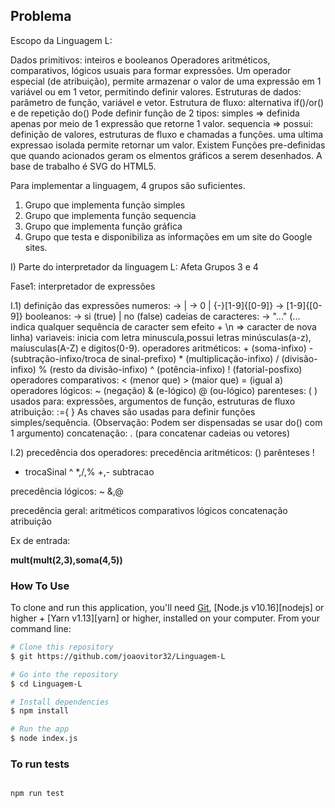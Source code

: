 <h2>Problema</h2>
<p>Escopo da Linguagem L:

Dados primitivos: inteiros e booleanos
Operadores aritméticos, comparativos, lógicos usuais para formar expressões. Um operador especial (de atribuição), permite
armazenar o valor de uma expressão em 1 variável ou em 1 vetor, permitindo definir valores.
Estruturas de dados: parâmetro de função, variável e vetor.
Estrutura de fluxo: alternativa if()/or() e de repetição do()
Pode definir função de 2 tipos:
simples => definida apenas por meio de 1 expressão que retorne 1 valor.
sequencia => possui: definição de valores, estruturas de fluxo e chamadas a funções.
uma ultima expressao isolada permite retornar um valor.
Existem Funções pre-definidas que quando acionados geram os elmentos gráficos a serem desenhados. A base de trabalho é SVG do HTML5.</p>

Para implementar a linguagem, 4 grupos são suficientes.
  1) Grupo que implementa função simples
  2) Grupo que implementa função sequencia  
  3) Grupo que implementa função gráfica
  4) Grupo que testa e disponibiliza as informações em um site do Google sites.

I) Parte do interpretador da linguagem L:
Afeta Grupos 3 e 4

Fase1: interpretador de expressões

I.1) definição das expressões
numeros:
<numero> -> <inteiro> | <natural>
<inteiro> ->  0 | {-}[1-9]{[0-9]}
<natural> -> [1-9]{[0-9]}
booleanos:
<booleano> -> si (true) | no (false)
cadeias de caracteres:
<cadeia> -> "..." (... indica qualquer sequência de caracter sem efeito + \n => caracter de nova linha)
variaveis: inicia com letra minuscula,possui letras minúsculas(a-z), maíusculas(A-Z) e digitos(0-9).
operadores aritméticos: + (soma-infixo) - (subtração-infixo/troca de sinal-prefixo) * (multiplicação-infixo) / (divisão-infixo) % (resto da divisão-infixo) ^ (potência-infixo) ! (fatorial-posfixo)
operadores comparativos: < (menor que) > (maior que) = (igual a)
operadores lógicos: ~ (negação) & (e-lógico) @ (ou-lógico)
parenteses: ( ) usados para: expressões, argumentos de função, estruturas de fluxo
atribuição: :={ } As chaves são usadas para definir funções simples/sequência. (Observação: Podem ser dispensadas se usar do() com  1 argumento)
concatenação: . (para concatenar cadeias ou vetores)

I.2) precedência dos operadores:
precedência aritméticos:
() parênteses
!
- trocaSinal
^
*,/,%
+,- subtracao

precedência lógicos:
~
&,@

precedência geral:
aritméticos
comparativos
lógicos
concatenação
atribuição

Ex de entrada:
    
   <strong>mult(mult(2,3),soma(4,5))</strong>
  
<h3>How To Use</h3>

To clone and run this application, you'll need [Git](https://git-scm.com), [Node.js v10.16][nodejs] or higher + [Yarn v1.13][yarn] or higher, installed on your computer. From your command line:
  
  ```bash
# Clone this repository
$ git https://github.com/joaovitor32/Linguagem-L

# Go into the repository
$ cd Linguagem-L

# Install dependencies
$ npm install

# Run the app
$ node index.js

```

<h3>To run tests</h3>

   ```bash

npm run test

```

